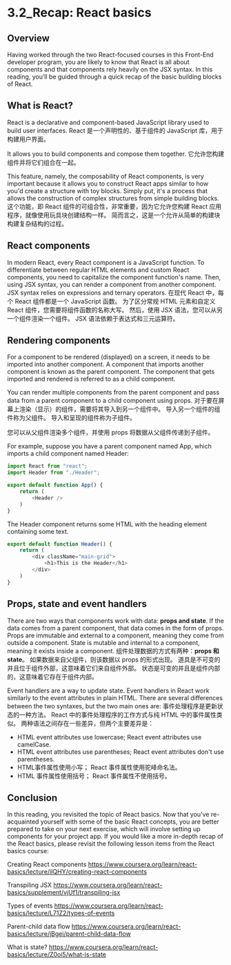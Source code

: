 # 3.2_Recap: React basics

## Overview

Having worked through the two React-focused courses in this Front-End developer program, you are likely to know that React is all about components and that components rely heavily on the JSX syntax. 
In this reading, you’ll be guided through a quick recap of the basic building blocks of React.

## What is React?

React is a declarative and component-based JavaScript library used to build user interfaces. 
React 是一个声明性的、基于组件的 JavaScript 库，用于构建用户界面。

It allows you to build components and compose them together. 
它允许您构建组件并将它们组合在一起。

This feature, namely, the composability of React components, is very important because it allows you to construct React apps similar to how you'd create a structure with toy blocks. 
Simply put, it's a process that allows the construction of complex structures from simple building blocks.
这个功能，即 React 组件的可组合性，非常重要，因为它允许您构建 React 应用程序，就像使用玩具块创建结构一样。
简而言之，这是一个允许从简单的构建块构建复杂结构的过程。

## React components

In modern React, every React component is a JavaScript function. 
To differentiate between regular HTML elements and custom React components, you need to capitalize the component function's name. 
Then, using JSX syntax, you can render a component from another component. 
JSX syntax relies on expressions and ternary operators.
在现代 React 中，每个 React 组件都是一个 JavaScript 函数。
为了区分常规 HTML 元素和自定义 React 组件，您需要将组件函数的名称大写。
然后，使用 JSX 语法，您可以从另一个组件渲染一个组件。
JSX 语法依赖于表达式和三元运算符。

## Rendering components

For a component to be rendered (displayed) on a screen, it needs to be imported into another component. 
A component that imports another component is known as the parent component. 
The component that gets imported and rendered is referred to as a child component. 

You can render multiple components from the parent component and pass data from a parent component to a child component using props.
对于要在屏幕上渲染（显示）的组件，需要将其导入到另一个组件中。
导入另一个组件的组件称为父组件。
导入和呈现的组件称为子组件。

您可以从父组件渲染多个组件，并使用 props 将数据从父组件传递到子组件。

For example, suppose you have a parent component named App, which imports a child component named Header:

```js
import React from "react";
import Header from "./Header";

export default function App() {
    return (
        <Header />
    )
}

```

The Header component returns some HTML with the heading element containing some text.

```js
export default function Header() {
    return (
        <div className="main-grid">
            <h1>This is the Header</h1>
        </div>
    )
}
```

## Props, state and event handlers

There are two ways that components work with data: **props and state**. 
If the data comes from a parent component, that data comes in the form of props. 
Props are immutable and external to a component, meaning they come from outside a component. 
State is mutable and internal to a component, meaning it exists inside a component.
组件处理数据的方式有两种：**props 和 state**。
如果数据来自父组件，则该数据以 props 的形式出现。
道具是不可变的并且位于组件外部，这意味着它们来自组件外部。
状态是可变的并且是组件内部的，这意味着它存在于组件内部。

Event handlers are a way to update state. 
Event handlers in React work similarly to the event attributes in plain HTML. 
There are several differences between the two syntaxes, but the two main ones are:
事件处理程序是更新状态的一种方法。
React 中的事件处理程序的工作方式与纯 HTML 中的事件属性类似。
两种语法之间存在一些差异，但两个主要差异是：

- HTML event attributes use lowercase; React event attributes use camelCase.
- HTML event attributes use parentheses; React event attributes don't use parentheses.
- HTML事件属性使用小写； React 事件属性使用驼峰命名法。
- HTML 事件属性使用括号； React 事件属性不使用括号。
## Conclusion

In this reading, you revisited the topic of React basics. 
Now that you've re-acquainted yourself with some of the basic React concepts, you are better prepared to take on your next exercise, which will involve setting up components for your project app. 
If you would like a more in-depth recap of the React basics, please revisit the following lesson items from the React basics course:  

Creating React components 
https://www.coursera.org/learn/react-basics/lecture/iIQHY/creating-react-components

Transpiling JSX
https://www.coursera.org/learn/react-basics/supplement/vjUf1/transpiling-jsx  

Types of events
https://www.coursera.org/learn/react-basics/lecture/L71Z2/types-of-events  

Parent-child data flow 
https://www.coursera.org/learn/react-basics/lecture/jBgei/parent-child-data-flow 

What is state?
https://www.coursera.org/learn/react-basics/lecture/Z0oi5/what-is-state